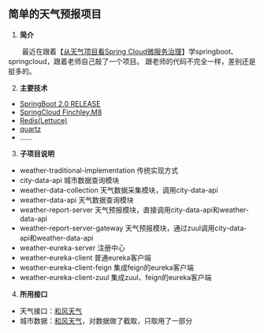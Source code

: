 ## 简单的天气预报项目

1. **简介**

&emsp;&emsp;最近在跟着【[从天气项目看Spring Cloud微服务治理](https://coding.imooc.com/class/187.html)】学springboot、springcloud，跟着老师自己敲了一个项目。
跟老师的代码不完全一样，差别还是挺多的。

2. **主要技术**
  - [SpringBoot 2.0 RELEASE](https://projects.spring.io/spring-boot/)
  - [SpringCloud Finchley.M8](http://projects.spring.io/spring-cloud/)
  - [Redis(Lettuce)](https://redis.io/)
  - [quartz](http://www.quartz-scheduler.org/)
  - ...... 

3. **子项目说明**
  - weather-traditional-implementation 传统实现方式  
  - city-data-api 城市数据查询模块
  - weather-data-collection 天气数据采集模块，调用city-data-api
  - weather-data-api 天气数据查询模块
  - weather-report-server 天气预报模块，直接调用city-data-api和weather-data-api
  - weather-report-server-gateway 天气预报模块，通过zuul调用city-data-api和weather-data-api
  - weather-eureka-server 注册中心
  - weather-eureka-client 普通eureka客户端
  - weather-eureka-client-feign 集成feign的eureka客户端
  - weather-eureka-client-zuul 集成zuul、feign的eureka客户端

4. **所用接口**
  - 天气接口：[和风天气](https://www.heweather.com/documents/api/s6)
  - 城市数据：[和风天气](https://www.heweather.com/documents/city)，对数据做了截取，只取用了一部分

